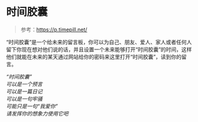 # 时间胶囊

> 参考：https://p.timepill.net/

“时间胶囊”是一个给未来的留言板，你可以为自己、朋友、爱人、家人或者任何人留下你现在想对他们说的话，并且设置一个未来能够打开“时间胶囊”的时间，这样他们就能在未来的某天通过网站给你的密码来这里打开“时间胶囊”，读到你的留言。

<i>
“时间胶囊” <br>
可以是一个预言<br>
可以是一篇日记<br>
可以是一句牢骚<br>
可能只是一句“我爱你” <br>
请发挥你的想象力使用它吧
</i>
